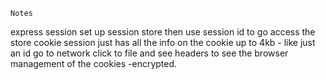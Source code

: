 	
	Notes 
express session  set up session store then use session id to go access the store
cookie session just has all the info on the cookie up to 4kb - like just an id
go to network click to file and see headers to see the browser management of the cookies -encrypted.
